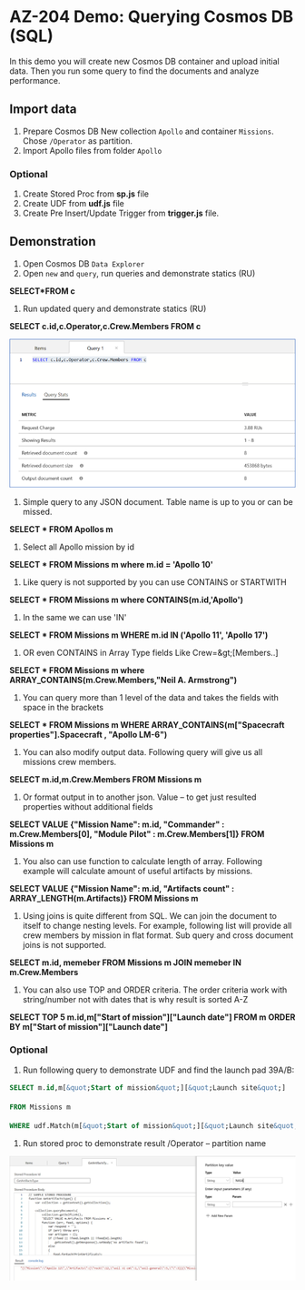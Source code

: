 # AZ-204 Demo: Querying Cosmos DB (SQL)

In this demo you will create new Cosmos DB container and upload initial data. 
Then you run some query to find the documents and analyze performance.


## Import data 

1. Prepare Cosmos DB New collection `Apollo` and container `Missions`. Chose `/Operator` as partition.
1. Import Apollo files from folder `Apollo`

### Optional
1. Create Stored Proc from **sp.js** file
1. Create UDF from **udf.js** file
1.  Create Pre Insert/Update Trigger from **trigger.js** file.

## Demonstration

1. Open Cosmos DB `Data Explorer`
2. Open `new` and `query`, run queries and demonstrate statics (RU)

**SELECT\*FROM c**

1. Run updated query and demonstrate statics (RU)

**SELECT c.id,c.Operator,c.Crew.Members FROM c**

![Statistics](stat.png)

1. Simple query to any JSON document. Table name is up to you or can be missed.

**SELECT \* FROM Apollos m**

1. Select all Apollo mission by id

**SELECT \* FROM Missions m where m.id = &#39;Apollo 10&#39;**

1. Like query is not supported by you can use CONTAINS or STARTWITH

**SELECT \* FROM Missions m where CONTAINS(m.id,&#39;Apollo&#39;)**

1.  In the same we can use &#39;IN&#39;

**SELECT \* FROM Missions m WHERE m.id IN (&#39;Apollo 11&#39;, &#39;Apollo 17&#39;)**

1. OR even CONTAINS in Array Type fields Like Crew=\&gt;[Members..]

**SELECT \* FROM Missions m where ARRAY\_CONTAINS(m.Crew.Members,&quot;Neil A. Armstrong&quot;)**

1. You can query more than 1 level of the data and takes the fields with space in the brackets

**SELECT \* FROM Missions m WHERE ARRAY\_CONTAINS(m[&quot;Spacecraft properties&quot;].Spacecraft , &quot;Apollo LM-6&quot;)**

1. You can also modify output data. Following query will give us all missions crew members.

**SELECT m.id,m.Crew.Members FROM Missions m**

1. Or format output in to another json. Value – to get just resulted properties without additional fields

**SELECT VALUE {&quot;Mission Name&quot;: m.id, &quot;Commander&quot; : m.Crew.Members[0], &quot;Module Pilot&quot; : m.Crew.Members[1]} FROM Missions m**

1. You also can use function to calculate length of array. Following example will calculate amount of useful artifacts by missions.

**SELECT VALUE {&quot;Mission Name&quot;: m.id, &quot;Artifacts count&quot; : ARRAY\_LENGTH(m.Artifacts)} FROM Missions m**

1. Using joins is quite different from SQL. We can join the document to itself to change nesting levels. For example, following list will provide all crew members by mission in flat format. Sub query and cross document joins is not supported.

**SELECT m.id, memeber FROM Missions m JOIN memeber IN m.Crew.Members**

1. You can also use TOP and ORDER criteria. The order criteria work with string/number not with dates that is why result is sorted A-Z

**SELECT TOP 5 m.id,m[&quot;Start of mission&quot;][&quot;Launch date&quot;] FROM m ORDER BY m[&quot;Start of mission&quot;][&quot;Launch date&quot;]**

### Optional

1. Run following query to demonstrate UDF and find the launch pad 39A/B:

```sql
SELECT m.id,m[&quot;Start of mission&quot;][&quot;Launch site&quot;]

FROM Missions m

WHERE udf.Match(m[&quot;Start of mission&quot;][&quot;Launch site&quot;],&quot;39[AB]&quot;)
```

1. Run stored proc to demonstrate result /Operator – partition name

![sp](sp.png)
